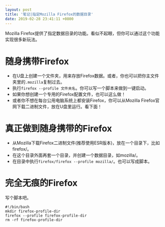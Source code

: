 ```yaml
---
layout: post
title: '笔记|指定Mozilla Firefox的数据目录'
date: 2019-02-28 23:41:11 +0800
---
```

Mozilla Firefox提供了指定数据目录的功能。看似不起眼，但你可以通过这个功能实现很多新玩法。

# 随身携带Firefox

- 在U盘上创建一个文件夹，用来存放Firefox数据。或者，你也可以把你主文件夹里的`.mozilla`复制过去。
- 执行`firefox --profile 文件夹名`。你可以写一个脚本来做到一键启动。
- 如果你想创建一个专用的Firefox配置文件，也可以这么做！
- 或者你不想在每台公用电脑系统上都安装Firefox，你可以从Mozilla Firefox官网下载二进制文件，放在U盘里运行。看下面！

# 真正做到随身携带的Firefox

- 从Mozilla下载Firefox二进制文件(推荐使用ESR版本)，放在一个目录下，比如firefox/。
- 在这个目录外面再套一个目录，并创建一个数据目录，如mozilla/。
- 在目录中执行`firefox/firefox --profile mozilla/`。也可以写成脚本。

# 完全无痕的Firefox

写个脚本吧。

```
#!/bin/bash
mkdir firefox-profile-dir
firefox --profile firefox-profile-dir
rm -rf firefox-profile-dir
```

